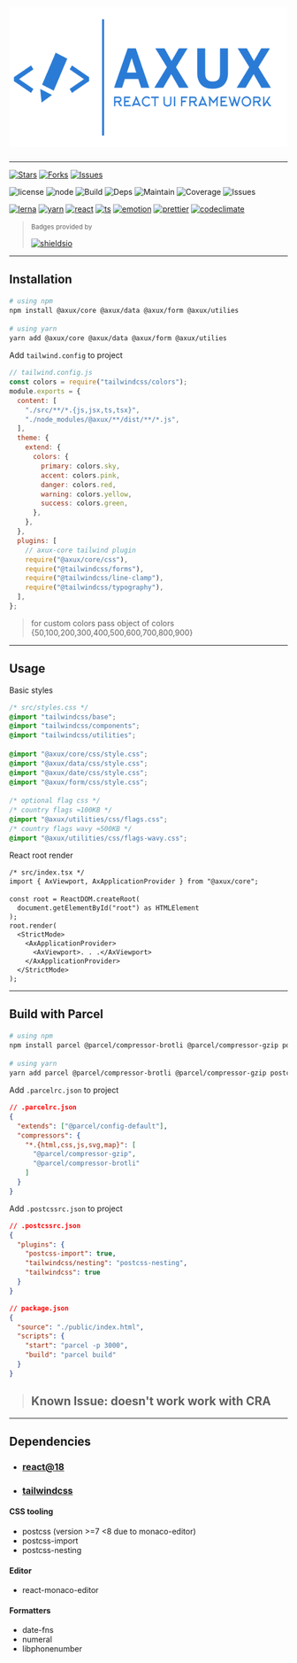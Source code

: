 # ![Logo](./assets/poster-dark.png)

---

[![Stars](https://img.shields.io/github/stars/adarshpastakia/axux.svg?logoColor=blue&style=social&logo=github "GitHub Stars")](https://github.com/adarshpastakia/axux/stargazers)
[![Forks](https://img.shields.io/github/forks/adarshpastakia/axux.svg?logoColor=blue&style=social&logo=github "GitHub Forks")](https://github.com/adarshpastakia/axux/network/members)
[![Issues](https://img.shields.io/github/issues/adarshpastakia/axux.svg?logoColor=blue&style=social&logo=github "GitHub Issues")](https://github.com/adarshpastakia/axux/issues)

![license](https://img.shields.io/badge/license-MIT-blue.svg?style=flat-square&labelColor=333&logo=none)
![node](https://img.shields.io/badge/node-≥15.0.0-blue.svg?style=flat-square&labelColor=333&logo=none)
![Build](https://img.shields.io/github/workflow/status/adarshpastakia/axux/Build%20and%20Deploy?style=flat-square&logo=github&labelColor=333&label=build)
![Deps](https://img.shields.io/librariesio/github/adarshpastakia/axux?style=flat-square&logo=libraries.io&logoColor=fff&labelColor=333&label=dependencies)
![Maintain](https://img.shields.io/codeclimate/maintainability/adarshpastakia/axux?style=flat-square&logo=code%20climate&labelColor=333&label=maintainability)
![Coverage](https://img.shields.io/codeclimate/coverage/adarshpastakia/axux?style=flat-square&logo=code%20climate&labelColor=333&label=coverage)
![Issues](https://img.shields.io/codeclimate/issues/adarshpastakia/axux?style=flat-square&logo=code%20climate&labelColor=333&label=issues)

[![lerna](https://img.shields.io/badge/lerna-677ef8.svg?style=flat-square&labelColor=333&logo=lerna)](https://lerna.js.org/)
[![yarn](https://img.shields.io/badge/yarn-2C8EBB.svg?style=flat-square&labelColor=333&logo=yarn)](https://yarnpkg.com/)
[![react](https://img.shields.io/badge/react-61DAFB.svg?style=flat-square&labelColor=333&logo=react)](http://reactjs.org/)
[![ts](https://img.shields.io/badge/typescript-3178C6.svg?style=flat-square&labelColor=333&logo=typescript)](https://typescriptlang.org/)
[![emotion](https://img.shields.io/badge/tailwindcss-06B6D4.svg?style=flat-square&labelColor=333&logo=tailwindcss)](https://tailwindcss.com/)
[![prettier](https://img.shields.io/badge/prettier-EA4C89.svg?style=flat-square&labelColor=333&logo=prettier)](https://prettier.io/)
[![codeclimate](https://img.shields.io/badge/code%20climate-272425.svg?style=flat-square&labelColor=333&logo=code%20climate)](http://codeclimate.com/)

> <small>Badges provided by</small>
>
> [![shieldsio](https://img.shields.io/badge/shields-io-111.svg?style=flat-square&logo=greenkeeper)](https://shields.io/)

---

## Installation

```bash
# using npm
npm install @axux/core @axux/data @axux/form @axux/utilies

# using yarn
yarn add @axux/core @axux/data @axux/form @axux/utilies
```

Add `tailwind.config` to project

```js
// tailwind.config.js
const colors = require("tailwindcss/colors");
module.exports = {
  content: [
    "./src/**/*.{js,jsx,ts,tsx}",
    "./node_modules/@axux/**/dist/**/*.js",
  ],
  theme: {
    extend: {
      colors: {
        primary: colors.sky,
        accent: colors.pink,
        danger: colors.red,
        warning: colors.yellow,
        success: colors.green,
      },
    },
  },
  plugins: [
    // axux-core tailwind plugin
    require("@axux/core/css"),
    require("@tailwindcss/forms"),
    require("@tailwindcss/line-clamp"),
    require("@tailwindcss/typography"),
  ],
};
```

> for custom colors pass object of colors {50,100,200,300,400,500,600,700,800,900}

---

## Usage

Basic styles

```css
/* src/styles.css */
@import "tailwindcss/base";
@import "tailwindcss/components";
@import "tailwindcss/utilities";

@import "@axux/core/css/style.css";
@import "@axux/data/css/style.css";
@import "@axux/date/css/style.css";
@import "@axux/form/css/style.css";

/* optional flag css */
/* country flags ≈100KB */
@import "@axux/utilities/css/flags.css";
/* country flags wavy ≈500KB */
@import "@axux/utilities/css/flags-wavy.css";
```

React root render

```tsx
/* src/index.tsx */
import { AxViewport, AxApplicationProvider } from "@axux/core";

const root = ReactDOM.createRoot(
  document.getElementById("root") as HTMLElement
);
root.render(
  <StrictMode>
    <AxApplicationProvider>
      <AxViewport>. . .</AxViewport>
    </AxApplicationProvider>
  </StrictMode>
);
```

---

## Build with Parcel

```bash
# using npm
npm install parcel @parcel/compressor-brotli @parcel/compressor-gzip postcss postcss-import postcss-nesting --save-dev

# using yarn
yarn add parcel @parcel/compressor-brotli @parcel/compressor-gzip postcss postcss-import postcss-nesting --dev
```

Add `.parcelrc.json` to project

```json
// .parcelrc.json
{
  "extends": ["@parcel/config-default"],
  "compressors": {
    "*.{html,css,js,svg,map}": [
      "@parcel/compressor-gzip",
      "@parcel/compressor-brotli"
    ]
  }
}
```

Add `.postcssrc.json` to project

```json
// .postcssrc.json
{
  "plugins": {
    "postcss-import": true,
    "tailwindcss/nesting": "postcss-nesting",
    "tailwindcss": true
  }
}
```

```json
// package.json
{
  "source": "./public/index.html",
  "scripts": {
    "start": "parcel -p 3000",
    "build": "parcel build"
  }
}
```

> ## Known Issue: doesn't work work with CRA

---

## Dependencies

- ### [react@18](//reactjs.org)
- ### [tailwindcss](//tailwindcss.com)

#### CSS tooling

- postcss (version >=7 <8 due to monaco-editor)
- postcss-import
- postcss-nesting

#### Editor

- react-monaco-editor

#### Formatters

- date-fns
- numeral
- libphonenumber
